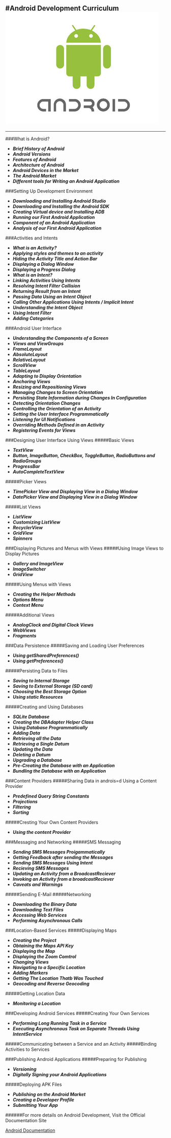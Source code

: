 #Android Development Curriculum
![android logo](android-logo.jpg "Android logo")
---
___

###What is Android?
	
- ***Brief History of Android***
- ***Android Versions***
- ***Features of Android***
- ***Architecture of Android***
- ***Android Devices in the Market***
- ***The Android Market***
- ***Different tools for Writing an Android Application***

###Setting Up Development Environment
- ***Downloading and Installing Android Studio***
- ***Downloading and Installing the Android SDK***
- ***Creating Virtual device and Installing ADB***
- ***Running our First Android Application***
- ***Component of an Android Application***
- ***Analysis of our First Android Application***

###Activities and Intents
- ***What is an Activity?***
- ***Applying styles and themes to an activity***
- ***Hiding the Activity Title and Action Bar***
- ***Displaying a Dialog Window***
- ***Displaying a Progress Dialog***
- ***What is an Intent?***
- ***Linking Activities Using Intents***
- ***Resolving Intent Filter Collision***
- ***Returning Result from an Intent***
- ***Passing Data Using an Intent Object***
- ***Calling Other Applications Using Intents / Implicit Intent***
- ***Understanding the Intent Object***
- ***Using Intent Filter***
- ***Adding Categories***

###Android User Interface
- ***Understanding the Components of a Screen***
- ***Views and ViewGroups***
- ***FrameLayout***
- ***AbsoluteLayout***
- ***RelativeLayout***
- ***ScrollView***
- ***TableLayout***
- ***Adapting to Display Orientation***
- ***Anchoring Views***
- ***Resizing and Repositioning Views***
- ***Managing Changes to Screen Orientation***
- ***Persisting State Information during Changes In Configuration***
- ***Detecting Orientation Changes***
- ***Controlling the Orientation of an Activity***
- ***Setting the User Interface Programmatically***
- ***Listening for UI Notifications***
- ***Overriding Methods Defined in an Activity***
- ***Registering Events for Views***

###Designing User Interface Using Views
#####Basic Views
- ***TextView***
- ***Button, ImageButton, CheckBox, ToggleButton, RadioButtons and RadioGroups***
- ***ProgressBar***
- ***AutoCompleteTextView***

#####Picker Views
- ***TimePicker View and Displaying View in a Dialog Window***
- ***DatePicker View and Displaying View in a Dialog Window***

#####List Views
- ***ListView***
- ***Customizing ListView***
- ***RecyclerView***
- ***GridView***
- ***Spinners***

###Displaying Pictures and Menus with Views
#####Using Image Views to Display Pictures
- ***Gallery and ImageView***
- ***ImageSwitcher***
- ***GridView***

#####Using Menus with Views
- ***Creating the Helper Methods***
- ***Options Menu***
- ***Context Menu***

#####Additional Views
- ***AnalogClock and Digital Clock Views***
- ***WebViews***
- ***Fragments***

###Data Persistence
#####Saving and Loading User Preferences
- ***Using getSharedPreferences()***
- ***Using getPreferences()***

#####Persisting Data to Files
- ***Saving to Internal Storage***
- ***Saving to External Storage (SD card)***
- ***Choosing the Best Storage Option***
- ***Using static Resources***

#####Creating and Using Databases
- ***SQLite Database***
- ***Creating the DBAdapter Helper Class***
- ***Using Database Programmatically***
- ***Adding Data***
- ***Retrieving all the Data***
- ***Retrieving a Single Datum***
- ***Updating the Data***
- ***Deleting a Datum***
- ***Upgrading a Database***
- ***Pre-Creating the Database with an Application***
- ***Bundling the Database with an Application***

###Content Providers
#####Sharing Data in androis=d Using a Content Provider
- ***Predefined Query String Constants***
- ***Projections***
- ***Filtering***
- ***Sorting***

#####Cresting Your Own Content Providers
- ***Using the content Provider***

###Messaging and Networking
#####SMS Messaging
- ***Sending SMS Messages Proigammatically***
- ***Getting Feedback after sending the Messages***
- ***Sending SMS Messages Using Intent***
- ***Recieving SMS Messages***
- ***Updating an Activity from a BroadcastReciever***
- ***Invoking an Activity from a broadcastReciever***
- ***Caveats and Warnings***

#####Sending E-Mail
#####Networking
- ***Downloading the Binary Data***
- ***Downloading Text Files***
- ***Accessing Web Services***
- ***Performing Asynchronous Calls***

###Location-Based Services
#####Displaying Maps
- ***Creating the Project***
- ***Obtaining the Maps API Key***
- ***Displaying the Map***
- ***Displaying the Zoom Comtrol***
- ***Changing Views***
- ***Navigating to a Specific Location***
- ***Adding Markers***
- ***Getting The Location Thatb Was Touched***
- ***Geocoding and Reverse Geocoding***

#####Getting Location Data
- ***Monitoring a Location***

###Developing Android Services
#####Creating Your Own Services
- ***Performing Long Running Task in a Service***
- ***Executing Asynchronous Task on Separate Threads Using IntentService***

#####Communicating between a Service and an Activity
#####Binding Activities to Services

###Publishing Android Applications
#####Preparing for Publishing
- ***Versioning***
- ***Digitally Signing your Android Applications***

#####Deploying APK Files
- ***Publishing on the Android Market***
- ***Creating a Developer Profile***
- ***Submitting Your App***
 
######For more details on Android Development, Visit the Official Documentation Site

[Android Documentation](https:developer.android.com "developer.android.com")